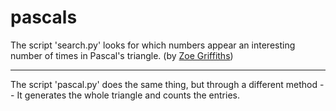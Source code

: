 # pascals

The script 'search.py' looks for which numbers appear an interesting number of times in Pascal's triangle. (by [Zoe Griffiths](https://github.com/zoelgriffiths/pascals))

---

The script 'pascal.py' does the same thing, but through a different method -- It generates the whole triangle and counts the entries.
